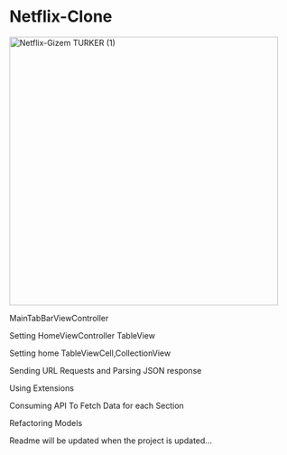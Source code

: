 # Netflix-Clone

<img width="476" alt="Netflix-Gizem TURKER (1)" src="https://user-images.githubusercontent.com/17044304/167166513-b774dc18-f7f3-4dd2-b5de-f74c30337438.png">

MainTabBarViewController

Setting HomeViewController TableView

Setting home TableViewCell,CollectionView

Sending URL Requests and Parsing JSON response

Using Extensions

Consuming API To Fetch Data for each Section

Refactoring Models

Readme will be updated when the project is updated...
